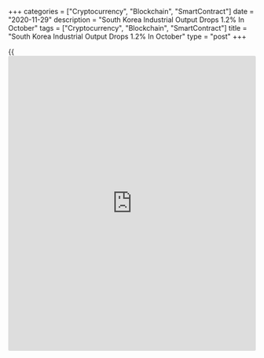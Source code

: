 +++
categories = ["Cryptocurrency", "Blockchain", "SmartContract"]
date = "2020-11-29"
description = "South Korea Industrial Output Drops 1.2% In October"
tags = ["Cryptocurrency", "Blockchain", "SmartContract"]
title = "South Korea Industrial Output Drops 1.2% In October"
type = "post"
+++

{{<iframe id="large-banner" src="https://www.bounty.group/#slide=11.0" width="100%" height="600" scrolling="no" style="border: 0px solid rgb(216, 221, 230); border-radius: 3px;">}}

Industrial production in South Korea fell a seasonally adjusted 1.2
percent on month in October, Statistics Korea said on Monday.

That missed expectations for a fall of 1.0 percent following the 5.4
percent gain in September.

On a yearly basis, industrial production fell 2.2 percent - beating
forecasts for a decline of 2.5 percent following the 8.0 percent jump in
the previous month.

The index of all industry production was flat on month and slid 2.7
percent on year after rising 2.2 percent on month and 3.4 percent on
year a month earlier.

The Manufacturing Production Index fell 1.3 percent om month and 2.2
percent on year. The Manufacturing Shipment Index lost 1.4 percent on
month and 3.3 percent on year. The Manufacturing Inventory Index slid
0.9 percent on month and 0.1 percent on year.

The Production Capacity Index added 0.1 percent on month and 1.6 percent
on year. The Index of Capacity Utilization Rate in October shed 0.3
percent on month and 4.9 percent on year. The Manufacturing Average
Capacity Utilization Rate was 73.7 percent, down 0.2 percentage points
from the previous month.

The Index of Services in October advanced 1.2 percent on month but sank
2.5 percent on year. The Retail Sales Index lost 0.9 percent on month
and 0.2 percent on year. The Equipment Investment Index dropped 3.3
percent on month and 1.0 percent on year.

The Domestic Machinery Shipment Index in October was down 3.3 percent on
year. The value of Domestic Machinery Orders Received surged 19.0
percent on year. The value of Construction Completed at constant prices
eased 0.1 percent on month and 8.9 percent on year. The value of
Construction Orders Received at current prices tumbled an annual 17.3
percent.

The Composite Coincident Index rose 0.6 percent on month. The Cyclical
Component of Composite Coincident Index, which reflects current economic
situations, gained 0.5 points on month. The Composite Leading Index
added 0.7 percent on month. The Cyclical Component of Composite Leading
Index, which predicts the turning point in [business][1] cycle, rose 0.4
points on month.

Also on Monday, Statistics Korea said that the total value of retail
sales in South Korea was down a seasonally adjusted 0.9 percent on month
in October.

That missed expectations for a decline of 0.5 percent following the 1.7
percent increase in September.

On a yearly basis, retail sales eased 0.2 percent - again shy of
forecasts for a gain of 1 percent following the 4.4 percent increase in
the previous month.

For comments and feedback [contact](https://www.playgroundfx.com/contact/): editorial@rtt[news](https://www.letsplayfx.com/blog/forex-news-website/).com

[Economic News][2]

 **What parts of the world are seeing the best (and worst) economic
performances lately? Click[here][3] to check out our [Econ Scorecard][3]
and find out! See up-to-the-moment [ranking](https://www.playgroundfx.com/blog/crypto-exchange-ranking/)s for the best and worst
performers in [GDP][3], [unemployment rate][4], [inflation][5] and much
more.**

   1. www.rtt[news](https://www.letsplayfx.com/blog/forex-news-website/).com/Content/Business.aspx
   2. www.rtt[news](https://www.letsplayfx.com/blog/forex-news-website/).com/Content/EconomicNews.aspx
   3. www.rtt[news](https://www.letsplayfx.com/blog/forex-news-website/).com/economic-scorecard/world-rank/GDP/highest-performance.aspx
   4. www.rtt[news](https://www.letsplayfx.com/blog/forex-news-website/).com/economic-scorecard/world-rank/unemployment-rate/lowest-performance.aspx
   5. www.rtt[news](https://www.letsplayfx.com/blog/forex-news-website/).com/economic-scorecard/world-rank/CPI/highest-performance.aspx